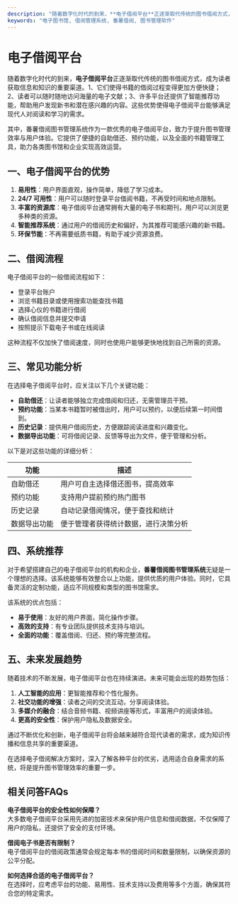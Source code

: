 ```yaml
---
description: "随着数字化时代的到来，**电子借阅平台**正逐渐取代传统的图书借阅方式，成为读者获取信息和知识的重要渠道。1、它们使得书籍的借阅过程变得更加方便快捷；2、读者可以随时随地访问海量的电子文献；3、许多平台还提供了智能推荐功能，帮助用户发现新书和潜在感兴趣的内容。这些优势使得电子借阅平台能够满足现代人对阅读和学习的需求。"
keywords: "电子图书馆, 借阅管理系统, 番薯借阅, 图书管理软件"
---
```

# 电子借阅平台

随着数字化时代的到来，**电子借阅平台**正逐渐取代传统的图书借阅方式，成为读者获取信息和知识的重要渠道。1、它们使得书籍的借阅过程变得更加方便快捷；2、读者可以随时随地访问海量的电子文献；3、许多平台还提供了智能推荐功能，帮助用户发现新书和潜在感兴趣的内容。这些优势使得电子借阅平台能够满足现代人对阅读和学习的需求。

其中，番薯借阅图书管理系统作为一款优秀的电子借阅平台，致力于提升图书管理效率与用户体验。它提供了便捷的自助借还、预约功能，以及全面的书籍管理工具，助力各类图书馆和企业实现高效运营。

## 一、电子借阅平台的优势

1. **易用性**：用户界面直观，操作简单，降低了学习成本。
2. **24/7 可用性**：用户可以随时登录平台借阅书籍，不再受时间和地点限制。
3. **丰富的资源库**：电子借阅平台通常拥有大量的电子书和期刊，用户可以浏览更多种类的资源。
4. **智能推荐系统**：通过用户的借阅历史和偏好，为其推荐可能感兴趣的新书籍。
5. **环保节能**：不再需要纸质书籍，有助于减少资源浪费。

## 二、借阅流程

电子借阅平台的一般借阅流程如下：

- 登录平台账户
- 浏览书籍目录或使用搜索功能查找书籍
- 选择心仪的书籍进行借阅
- 确认借阅信息并提交申请
- 按照提示下载电子书或在线阅读

这种流程不仅加快了借阅速度，同时也使用户能够更快地找到自己所需的资源。

## 三、常见功能分析

在选择电子借阅平台时，应关注以下几个关键功能：

- **自助借还**：让读者能够独立完成借阅和归还，无需管理员干预。
- **预约功能**：当某本书籍暂时被借出时，用户可以预约，以便后续第一时间借到。
- **历史记录**：提供用户借阅历史，方便跟踪阅读进度和兴趣变化。
- **数据导出功能**：可将借阅记录、反馈等导出为文件，便于管理和分析。

以下是对这些功能的详细分析：

| 功能         | 描述                                   |
|--------------|----------------------------------------|
| 自助借还     | 用户可自主选择借还图书，提高效率       |
| 预约功能     | 支持用户提前预约热门图书               |
| 历史记录     | 自动记录借阅情况，便于查找和统计       |
| 数据导出功能 | 便于管理者获得统计数据，进行决策分析   |

## 四、系统推荐

对于希望搭建自己的电子借阅平台的机构和企业，**番薯借阅图书管理系统**无疑是一个理想的选择。该系统能够有效整合以上功能，提供优质的用户体验。同时，它具备灵活的定制功能，适应不同规模和类型的图书馆需求。

该系统的优点包括：

- **易于使用**：友好的用户界面，简化操作步骤。
- **高效的支持**：有专业团队提供技术支持与培训。
- **全面的功能**：覆盖借阅、归还、预约等完整流程。

## 五、未来发展趋势

随着技术的不断发展，电子借阅平台也在持续演进。未来可能会出现的趋势包括：

1. **人工智能的应用**：更智能推荐和个性化服务。
2. **社交功能的增强**：读者之间的交流互动，分享阅读体验。
3. **多媒介的融合**：结合音频书籍、视频讲座等形式，丰富用户的阅读体验。
4. **更高的安全性**：保护用户隐私及数据安全。

通过不断优化和创新，电子借阅平台将会越来越符合现代读者的需求，成为知识传播和信息共享的重要渠道。

在选择电子借阅解决方案时，深入了解各种平台的优劣，选用适合自身需求的系统，将是提升图书管理效率的重要一步。

## 相关问答FAQs

**电子借阅平台的安全性如何保障？**  
大多数电子借阅平台采用先进的加密技术来保护用户信息和借阅数据，不仅保障了用户的隐私，还提供了安全的支付环境。

**借阅电子书是否有限制？**  
电子借阅平台的借阅政策通常会规定每本书的借阅时间和数量限制，以确保资源的公平分配。

**如何选择合适的电子借阅平台？**  
在选择时，应考虑平台的功能、易用性、技术支持以及费用等多个方面，确保其符合您的特定需求。
